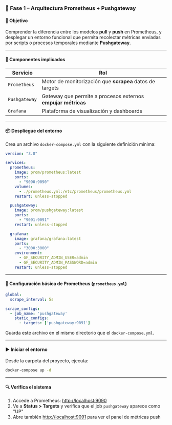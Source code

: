 

### 🔹 Fase 1 – Arquitectura Prometheus + Pushgateway

#### 🎯 Objetivo

Comprender la diferencia entre los modelos **pull** y **push** en Prometheus, y desplegar un entorno funcional que permita recolectar métricas enviadas por scripts o procesos temporales mediante **Pushgateway**.

---

#### 🧱 Componentes implicados

| Servicio      | Rol                                                          |
| ------------- | ------------------------------------------------------------ |
| `Prometheus`  | Motor de monitorización que **scrapea** datos de targets     |
| `Pushgateway` | Gateway que permite a procesos externos **empujar métricas** |
| `Grafana`     | Plataforma de visualización y dashboards                     |

---

#### 📦 Despliegue del entorno

Crea un archivo `docker-compose.yml` con la siguiente definición mínima:

```yaml
version: "3.8"

services:
  prometheus:
    image: prom/prometheus:latest
    ports:
      - "9090:9090"
    volumes:
      - ./prometheus.yml:/etc/prometheus/prometheus.yml
    restart: unless-stopped

  pushgateway:
    image: prom/pushgateway:latest
    ports:
      - "9091:9091"
    restart: unless-stopped

  grafana:
    image: grafana/grafana:latest
    ports:
      - "3000:3000"
    environment:
      - GF_SECURITY_ADMIN_USER=admin
      - GF_SECURITY_ADMIN_PASSWORD=admin
    restart: unless-stopped
```

---

#### 📄 Configuración básica de Prometheus (`prometheus.yml`)

```yaml
global:
  scrape_interval: 5s

scrape_configs:
  - job_name: 'pushgateway'
    static_configs:
      - targets: ['pushgateway:9091']
```

Guarda este archivo en el mismo directorio que el `docker-compose.yml`.

---

#### ▶️ Iniciar el entorno

Desde la carpeta del proyecto, ejecuta:

```bash
docker-compose up -d
```

---

#### 🔍 Verifica el sistema

1. Accede a Prometheus: [http://localhost:9090](http://localhost:9090)
2. Ve a **Status > Targets** y verifica que el job `pushgateway` aparece como "UP"
3. Abre también [http://localhost:9091](http://localhost:9091) para ver el panel de métricas push

